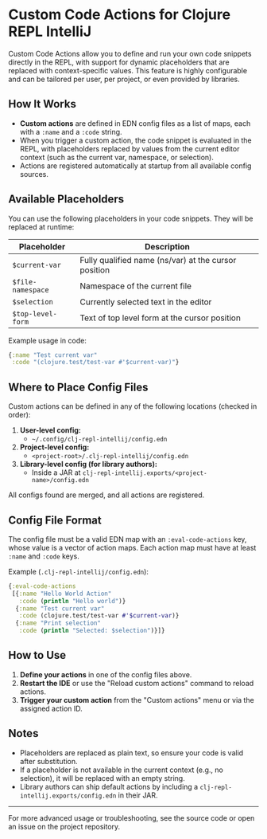 # Custom Code Actions for Clojure REPL IntelliJ

Custom Code Actions allow you to define and run your own code snippets directly in the REPL, with support for dynamic placeholders that are replaced with context-specific values. This feature is highly configurable and can be tailored per user, per project, or even provided by libraries.

## How It Works

- **Custom actions** are defined in EDN config files as a list of maps, each with a `:name` and a `:code` string.
- When you trigger a custom action, the code snippet is evaluated in the REPL, with placeholders replaced by values from the current editor context (such as the current var, namespace, or selection).
- Actions are registered automatically at startup from all available config sources.

## Available Placeholders

You can use the following placeholders in your code snippets. They will be replaced at runtime:

| Placeholder         | Description                                               |
|---------------------|-----------------------------------------------------------|
| `$current-var`      | Fully qualified name (ns/var) at the cursor position      |
| `$file-namespace`   | Namespace of the current file                             |
| `$selection`        | Currently selected text in the editor                     |
| `$top-level-form`   | Text of top level form at the cursor position             |

Example usage in code:
```clojure
{:name "Test current var"
 :code "(clojure.test/test-var #'$current-var)"}
```

## Where to Place Config Files

Custom actions can be defined in any of the following locations (checked in order):

1. **User-level config:**
   - `~/.config/clj-repl-intellij/config.edn`
2. **Project-level config:**
   - `<project-root>/.clj-repl-intellij/config.edn`
3. **Library-level config (for library authors):**
   - Inside a JAR at `clj-repl-intellij.exports/<project-name>/config.edn`

All configs found are merged, and all actions are registered.

## Config File Format

The config file must be a valid EDN map with an `:eval-code-actions` key, whose value is a vector of action maps. Each action map must have at least `:name` and `:code` keys.

Example (`.clj-repl-intellij/config.edn`):

```clojure
{:eval-code-actions
 [{:name "Hello World Action"
   :code (println "Hello world")}
  {:name "Test current var"
   :code (clojure.test/test-var #'$current-var)}
  {:name "Print selection"
   :code (println "Selected: $selection")}]}
```

## How to Use

1. **Define your actions** in one of the config files above.
2. **Restart the IDE** or use the "Reload custom actions" command to reload actions.
3. **Trigger your custom action** from the "Custom actions" menu or via the assigned action ID.

## Notes
- Placeholders are replaced as plain text, so ensure your code is valid after substitution.
- If a placeholder is not available in the current context (e.g., no selection), it will be replaced with an empty string.
- Library authors can ship default actions by including a `clj-repl-intellij.exports/config.edn` in their JAR.

---
For more advanced usage or troubleshooting, see the source code or open an issue on the project repository.
